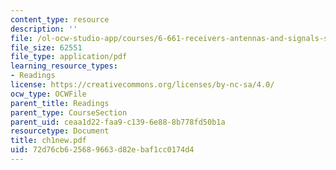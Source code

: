 ```yaml
---
content_type: resource
description: ''
file: /ol-ocw-studio-app/courses/6-661-receivers-antennas-and-signals-spring-2003/72d76cb625689663d82ebaf1cc0174d4_ch1new.pdf
file_size: 62551
file_type: application/pdf
learning_resource_types:
- Readings
license: https://creativecommons.org/licenses/by-nc-sa/4.0/
ocw_type: OCWFile
parent_title: Readings
parent_type: CourseSection
parent_uid: ceaa1d22-faa9-c139-6e88-8b778fd50b1a
resourcetype: Document
title: ch1new.pdf
uid: 72d76cb6-2568-9663-d82e-baf1cc0174d4
---
```

